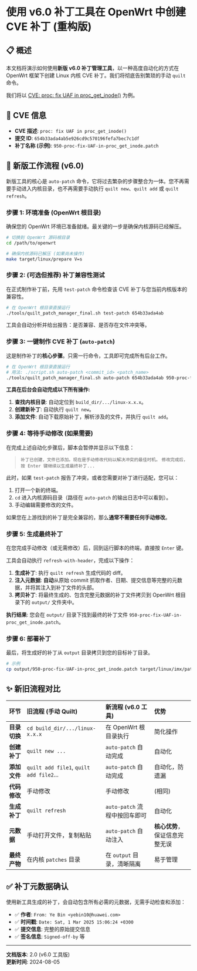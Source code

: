 # 使用 v6.0 补丁工具在 OpenWrt 中创建 CVE 补丁 (重构版)

## 📋 概述

本文档将演示如何使用**新版 v6.0 补丁管理工具**，以一种高度自动化的方式在 OpenWrt 框架下创建 Linux 内核 CVE 补丁。我们将彻底告别繁琐的手动 `quilt` 命令。

我们将以 [CVE: proc: fix UAF in proc_get_inode()](https://git.kernel.org/pub/scm/linux/kernel/git/stable/linux.git/commit/?id=654b33ada4ab5e926cd9c570196fefa7bec7c1df) 为例。

## 🎯 CVE 信息

- **CVE 描述**: `proc: fix UAF in proc_get_inode()`
- **提交 ID**: `654b33ada4ab5e926cd9c570196fefa7bec7c1df`
- **补丁名称 (示例)**: `950-proc-fix-UAF-in-proc_get_inode.patch`

## 🚀 新版工作流程 (v6.0)

新版工具的核心是 `auto-patch` 命令，它将过去繁杂的步骤整合为一体。您不再需要手动进入内核目录，也不再需要手动执行 `quilt new`、`quilt add` 或 `quilt refresh`。

### 步骤 1: 环境准备 (OpenWrt 根目录)

确保您的 OpenWrt 环境已准备就绪。最关键的一步是确保内核源码已经解压。

```bash
# 切换到 OpenWrt 源码根目录
cd /path/to/openwrt

# 确保内核源码已解压 (如果尚未操作)
make target/linux/prepare V=s
```

### 步骤 2: (可选但推荐) 补丁兼容性测试

在正式制作补丁前，先用 `test-patch` 命令检查该 CVE 补丁与您当前内核版本的兼容性。

```bash
# 在 OpenWrt 根目录直接运行
./tools/quilt_patch_manager_final.sh test-patch 654b33ada4ab
```
工具会自动分析并给出报告：是否兼容、是否存在文件冲突等。

### 步骤 3: 一键制作 CVE 补丁 (`auto-patch`)

这是制作补丁的**核心步骤**。只需一行命令，工具即可完成所有后台工作。

```bash
# 在 OpenWrt 根目录直接运行
# 用法: ./script.sh auto-patch <commit_id> <patch_name>
./tools/quilt_patch_manager_final.sh auto-patch 654b33ada4ab 950-proc-fix-UAF-in-proc_get_inode.patch
```

**工具在后台会自动完成以下所有操作:**
1.  **查找内核目录**: 自动定位到 `build_dir/.../linux-x.x.x`。
2.  **创建新补丁**: 自动执行 `quilt new`。
3.  **添加文件**: 自动下载原始补丁，解析涉及的文件，并执行 `quilt add`。

### 步骤 4: 等待手动修改 (如果需要)

在完成上述自动化步骤后，脚本会暂停并显示以下信息：
> `补丁已创建，文件已添加。现在是手动修改代码以解决冲突的最佳时机。`
> `修改完成后，按 Enter 键继续以生成最终补丁...`

此时，如果 `test-patch` 报告了冲突，或者您需要对补丁进行适配，您可以：
1.  打开一个新的终端。
2.  `cd` 进入内核源码目录（路径在 `auto-patch` 的输出日志中可以看到）。
3.  手动编辑需要修改的文件。

如果您在上游找到的补丁是完全兼容的，那么**通常不需要任何手动修改**。

### 步骤 5: 生成最终补丁

在您完成手动修改（或无需修改）后，回到运行脚本的终端，直接按 `Enter` 键。

工具会自动执行 `refresh-with-header`，完成以下操作：
1.  **生成补丁**: 执行 `quilt refresh` 生成代码的 diff。
2.  **注入元数据**: **自动**从原始 commit 抓取作者、日期、提交信息等完整的元数据，并将其注入到补丁文件的头部。
3.  **拷贝补丁**: 将最终生成的、包含完整元数据的补丁文件拷贝到 OpenWrt 根目录下的 `output/` 文件夹中。

**执行结果**:
您会在 `output/` 目录下找到最终的补丁文件 `950-proc-fix-UAF-in-proc_get_inode.patch`。

### 步骤 6: 部署补丁

最后，将生成好的补丁从 `output` 目录拷贝到您的目标补丁目录。

```bash
# 示例
cp output/950-proc-fix-UAF-in-proc_get_inode.patch target/linux/imx/patches-6.6/
```

## ✨ 新旧流程对比

| 环节 | 旧流程 (手动 Quilt) | 新流程 (v6.0 工具) | 优势 |
| :--- | :--- | :--- | :--- |
| **目录切换** | `cd build_dir/.../linux-x.x.x` | 在 OpenWrt 根目录执行 | 简化操作 |
| **创建补丁** | `quilt new ...` | `auto-patch` 自动完成 | 自动化 |
| **添加文件** | `quilt add file1`, `quilt add file2`... | `auto-patch` 自动完成 | 自动化，防遗漏 |
| **代码修改** | 手动修改 | 手动修改 | (相同) |
| **生成补丁** | `quilt refresh` | `auto-patch` 流程中按回车即可 | 自动化 |
| **元数据** | 手动打开文件，复制粘贴 | `auto-patch` 自动注入 | **核心优势**，保证信息完整无误 |
| **最终产物** | 在内核 `patches` 目录 | 在 `output` 目录，清晰隔离 | 易于管理 |

## ✅ 补丁元数据确认

使用新工具生成的补丁，会自动包含所有必需的元数据，无需手动检查和添加：

- ✅ **作者**: `From: Ye Bin <yebin10@huawei.com>`
- ✅ **时间戳**: `Date: Sat, 1 Mar 2025 15:06:24 +0300`
- ✅ **提交信息**: 完整的原始提交信息
- ✅ **签名信息**: `Signed-off-by` 等

---
**文档版本**: 2.0 (v6.0 工具版)  
**更新时间**: 2024-08-05
